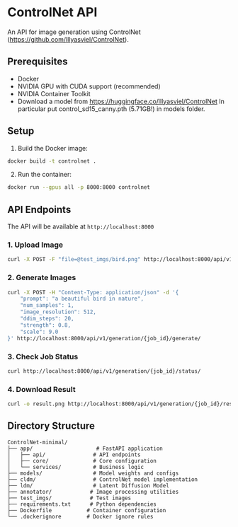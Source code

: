# ControlNet API

An API for image generation using ControlNet (https://github.com/lllyasviel/ControlNet).

## Prerequisites

- Docker
- NVIDIA GPU with CUDA support (recommended)
- NVIDIA Container Toolkit
- Download a model from https://huggingface.co/lllyasviel/ControlNet In particular put control_sd15_canny.pth (5.71GB!) in models folder.

## Setup

1. Build the Docker image:
```bash
docker build -t controlnet .
```

2. Run the container:
```bash
docker run --gpus all -p 8000:8000 controlnet
```

## API Endpoints

The API will be available at `http://localhost:8000`

### 1. Upload Image
```bash
curl -X POST -F "file=@test_imgs/bird.png" http://localhost:8000/api/v1/generation/upload/
```

### 2. Generate Images
```bash
curl -X POST -H "Content-Type: application/json" -d '{
    "prompt": "a beautiful bird in nature",
    "num_samples": 1,
    "image_resolution": 512,
    "ddim_steps": 20,
    "strength": 0.8,
    "scale": 9.0
}' http://localhost:8000/api/v1/generation/{job_id}/generate/
```

### 3. Check Job Status
```bash
curl http://localhost:8000/api/v1/generation/{job_id}/status/
```

### 4. Download Result
```bash
curl -o result.png http://localhost:8000/api/v1/generation/{job_id}/result/result_0.png
```

## Directory Structure

```
ControlNet-minimal/
├── app/                    # FastAPI application
│   ├── api/               # API endpoints
│   ├── core/              # Core configuration
│   └── services/          # Business logic
├── models/                # Model weights and configs
├── cldm/                  # ControlNet model implementation
├── ldm/                   # Latent Diffusion Model
├── annotator/            # Image processing utilities
├── test_imgs/            # Test images
├── requirements.txt      # Python dependencies
├── Dockerfile           # Container configuration
└── .dockerignore        # Docker ignore rules
```